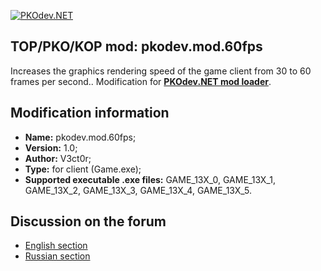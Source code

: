 [![PKOdev.NET](https://a.radikal.ru/a07/2202/b6/64077957c2ec.png "PKOdev.NET")](http://pkodev.net "PKOdev.NET")
## TOP/PKO/KOP mod: pkodev.mod.60fps
Increases the graphics rendering speed of the game client from 30 to 60 frames per second.. Modification for **[PKOdev.NET mod loader](https://pkodev.net/topic/5757-mod-loading-system-for-server-and-client-pkodevnet-mod-loader/)**.

## Modification information

- **Name:** pkodev.mod.60fps;
- **Version:** 1.0;
- **Author:** V3ct0r;
- **Type:** for client (Game.exe);
- **Supported executable .exe files:** GAME_13X_0, GAME_13X_1, GAME_13X_2, GAME_13X_3, GAME_13X_4, GAME_13X_5.

## Discussion on the forum

- [English section](https://pkodev.net/topic/6003-60-frames-per-second-60-fps/)
- [Russian section](https://pkodev.net/topic/6002-60-%D0%BA%D0%B0%D0%B4%D1%80%D0%BE%D0%B2-%D0%B2-%D1%81%D0%B5%D0%BA%D1%83%D0%BD%D0%B4%D1%83-60-fps/)
